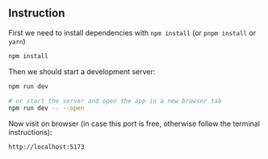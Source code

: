 ## Instruction

First we need to install dependencies with `npm install` (or `pnpm install` or `yarn`)

```bash
npm install
```

Then we should start a development server:

```bash
npm run dev

# or start the server and open the app in a new browser tab
npm run dev -- --open
```

Now visit on browser (in case this port is free, otherwise follow the terminal instructions):
```bash
http://localhost:5173
```